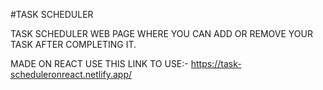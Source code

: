 #TASK SCHEDULER

TASK SCHEDULER WEB PAGE WHERE YOU CAN ADD OR REMOVE YOUR TASK AFTER COMPLETING IT.

MADE ON REACT USE THIS LINK TO USE:- https://task-scheduleronreact.netlify.app/
